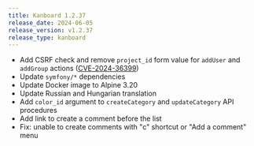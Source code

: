 ```yaml
---
title: Kanboard 1.2.37
release_date: 2024-06-05
release_version: v1.2.37
release_type: kanboard
---
```


* Add CSRF check and remove `project_id` form value for `addUser` and `addGroup` actions ([CVE-2024-36399](https://github.com/kanboard/kanboard/security/advisories/GHSA-x8v7-3ghx-65cv))
* Update `symfony/*` dependencies
* Update Docker image to Alpine 3.20
* Update Russian and Hungarian translation
* Add `color_id` argument to `createCategory` and `updateCategory` API procedures
* Add link to create a comment before the list
* Fix: unable to create comments with "c" shortcut or "Add a comment" menu